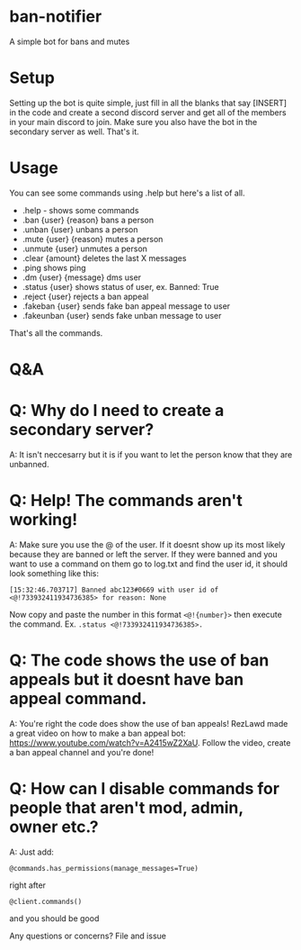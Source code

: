 # ban-notifier
A simple bot for bans and mutes


# Setup

Setting up the bot is quite simple, just fill in all the blanks that say [INSERT] in the code and create a second discord server and get all of the members in your main discord to join. Make sure you also have the bot in the secondary server as well. That's it. 


# Usage

You can see some commands using .help but here's a list of all.

- .help - shows some commands
- .ban {user} {reason} bans a person
- .unban {user} unbans a person
- .mute {user} {reason} mutes a person
- .unmute {user} unmutes a person
- .clear {amount} deletes the last X messages
- .ping shows ping
- .dm {user} {message} dms user
- .status {user} shows status of user, ex. Banned: True
- .reject {user} rejects a ban appeal
- .fakeban {user} sends fake ban appeal message to user
- .fakeunban {user} sends fake unban message to user

That's all the commands.


# Q&A

# Q: Why do I need to create a secondary server?
A: It isn't neccesarry but it is if you want to let the person know that they are unbanned.

# Q: Help! The commands aren't working!
A: Make sure you use the @ of the user. If it doesnt show up its most likely because they are banned or left the server. If they were banned and you want to use a command on them go to log.txt and find the user id, it should look something like this: 
```
[15:32:46.703717] Banned abc123#0669 with user id of <@!733932411934736385> for reason: None
``` 
Now copy and paste the number in this format `<@!{number}>` then execute the command. Ex. `.status <@!733932411934736385>.`

# Q: The code shows the use of ban appeals but it doesnt have ban appeal command.
A: You're right the code does show the use of ban appeals! RezLawd made a great video on how to make a ban appeal bot: https://www.youtube.com/watch?v=A2415wZ2XaU. Follow the video, create a ban appeal channel and you're done!

# Q: How can I disable commands for people that aren't mod, admin, owner etc.?
A: Just add: 
```
@commands.has_permissions(manage_messages=True)
```
right after 
```
@client.commands()
```
and you should be good


Any questions or concerns? File and issue
